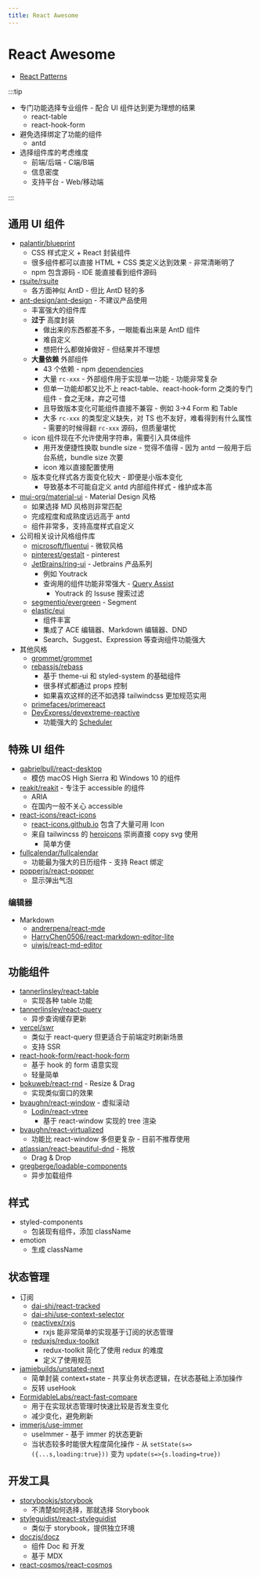 ```yaml
---
title: React Awesome
---
```


# React Awesome
* [React Patterns](https://reactpatterns.com/)

:::tip

* 专门功能选择专业组件 - 配合 UI 组件达到更为理想的结果
  * react-table
  * react-hook-form
* 避免选择绑定了功能的组件
  * antd
* 选择组件库的考虑维度
  * 前端/后端 - C端/B端
  * 信息密度
  * 支持平台 - Web/移动端

:::

## 通用 UI 组件
* [palantir/blueprint](https://github.com/palantir/blueprint)
  * CSS 样式定义 + React 封装组件
  * 很多组件都可以直接 HTML + CSS 类定义达到效果 - 非常清晰明了
  * npm 包含源码 - IDE 能直接看到组件源码
* [rsuite/rsuite](https://github.com/rsuite/rsuite)
  * 各方面神似 AntD - 但比 AntD 轻的多
* [ant-design/ant-design](https://github.com/ant-design/ant-design) - 不建议产品使用
  * 丰富强大的组件库
  * __过于__ 高度封装
    * 做出来的东西都差不多，一眼能看出来是 AntD 组件
    * 难自定义
    * 想把什么都做掉做好 - 但结果并不理想
  * __大量依赖__ 外部组件
    * 43 个依赖 - npm [dependencies](https://www.npmjs.com/package/antd?activeTab=dependencies)
    * 大量 `rc-xxx` - 外部组件用于实现单一功能 - 功能非常复杂
    * 但单一功能却都又比不上 react-table、react-hook-form 之类的专门组件 - 食之无味，弃之可惜
    * 且导致版本变化可能组件直接不兼容 - 例如 3->4 Form 和 Table
    * 大多 `rc-xxx` 的类型定义缺失，对 TS 也不友好，难看得到有什么属性 - 需要的时候得翻 `rc-xxx` 源码，但质量堪忧
  * icon 组件现在不允许使用字符串，需要引入具体组件
    * 用开发便捷性换取 bundle size - 觉得不值得 - 因为 antd 一般用于后台系统，bundle size 次要
    * icon 难以直接配置使用
  * 版本变化样式各方面变化较大 - 即便是小版本变化
    * 导致基本不可能自定义 antd 内部组件样式 - 维护成本高
* [mui-org/material-ui](https://github.com/mui-org/material-ui) - Material Design 风格
  * 如果选择 MD 风格则非常匹配
  * 完成程度和成熟度远远高于 antd
  * 组件非常多，支持高度样式自定义
* 公司相关设计风格组件库
  * [microsoft/fluentui](https://github.com/microsoft/fluentui) - 微软风格
  * [pinterest/gestalt](https://github.com/pinterest/gestalt) - pinterest
  * [JetBrains/ring-ui](https://github.com/JetBrains/ring-ui) - Jetbrains 产品系列
    * 例如 Youtrack
    * 查询用的组件功能非常强大 - [Query Assist](https://jetbrains.github.io/ring-ui/master/index.html?path=/story/components-query-assist--basic)
      * Youtrack 的 Issuse 搜索过滤
  * [segmentio/evergreen](https://github.com/segmentio/evergreen) - Segment
  * [elastic/eui](https://github.com/elastic/eui)
    * 组件丰富
    * 集成了 ACE 编辑器、Markdown 编辑器、DND
    * Search、Suggest、Expression 等查询组件功能强大
* 其他风格
  * [grommet/grommet](https://github.com/grommet/grommet)
  * [rebassjs/rebass](https://github.com/rebassjs/rebass)
    * 基于 theme-ui 和 styled-system 的基础组件
    * 很多样式都通过 props 控制
    * 如果喜欢这样的还不如选择 tailwindcss 更加规范实用
  * [primefaces/primereact](https://github.com/primefaces/primereact)
  * [DevExpress/devextreme-reactive](https://github.com/DevExpress/devextreme-reactive)
    * 功能强大的 [Scheduler](https://devexpress.github.io/devextreme-reactive/react/scheduler/demos/featured/overview/)
## 特殊 UI 组件
* [gabrielbull/react-desktop](https://github.com/gabrielbull/react-desktop)
  * 模仿 macOS High Sierra 和 Windows 10 的组件
* [reakit/reakit](https://github.com/reakit/reakit) - 专注于 accessible 的组件
  * ARIA
  * 在国内一般不关心 accessible
* [react-icons/react-icons](https://github.com/react-icons/react-icons)
  * [react-icons.github.io](https://react-icons.github.io/react-icons) 包含了大量可用 Icon
  * 来自 tailwincss 的 [heroicons](https://heroicons.com/) 崇尚直接 copy svg 使用
    * 简单方便
* [fullcalendar/fullcalendar](https://github.com/fullcalendar/fullcalendar)
  * 功能最为强大的日历组件 - 支持 React 绑定
* [popperjs/react-popper](https://github.com/popperjs/react-popper)
  * 显示弹出气泡

### 编辑器
* Markdown
  * [andrerpena/react-mde](https://github.com/andrerpena/react-mde)
  * [HarryChen0506/react-markdown-editor-lite](https://github.com/HarryChen0506/react-markdown-editor-lite)
  * [uiwjs/react-md-editor](https://github.com/uiwjs/react-md-editor)

## 功能组件
* [tannerlinsley/react-table](https://github.com/tannerlinsley/react-table)
  * 实现各种 table 功能
* [tannerlinsley/react-query](https://github.com/tannerlinsley/react-query)
  * 异步查询缓存更新
* [vercel/swr](https://github.com/vercel/swr)
  * 类似于 react-query 但更适合于前端定时刷新场景
  * 支持 SSR
* [react-hook-form/react-hook-form](https://github.com/react-hook-form/react-hook-form)
  * 基于 hook 的 form 语意实现
  * 轻量简单
* [bokuweb/react-rnd](https://github.com/bokuweb/react-rnd) - Resize & Drag
  * 实现类似窗口的效果
* [bvaughn/react-window](https://github.com/bvaughn/react-window) - 虚拟滚动
  * [Lodin/react-vtree](https://github.com/Lodin/react-vtree)
    * 基于 react-window 实现的 tree 渲染
* [bvaughn/react-virtualized](https://github.com/bvaughn/react-virtualized)
  * 功能比 react-window 多但更复杂 - 目前不推荐使用
* [atlassian/react-beautiful-dnd](https://github.com/atlassian/react-beautiful-dnd) - 拖放
  * Drag & Drop
* [gregberge/loadable-components](https://github.com/gregberge/loadable-components)
  * 异步加载组件

## 样式
* styled-components
  * 包装现有组件，添加 className
* emotion
  * 生成 className

## 状态管理
* 订阅
  * [dai-shi/react-tracked](https://github.com/dai-shi/react-tracked)
  * [dai-shi/use-context-selector](https://github.com/dai-shi/use-context-selector)
  * [reactivex/rxjs](https://github.com/reactivex/rxjs)
    * rxjs 能非常简单的实现基于订阅的状态管理
  * [reduxjs/redux-toolkit](https://github.com/reduxjs/redux-toolkit)
    * redux-toolkit 简化了使用 redux 的难度
    * 定义了使用规范
* [jamiebuilds/unstated-next](https://github.com/jamiebuilds/unstated-next)
  * 简单封装 context+state - 共享业务状态逻辑，在状态基础上添加操作
  * 反转 useHook
* [FormidableLabs/react-fast-compare](https://github.com/FormidableLabs/react-fast-compare)
  * 用于在实现状态管理时快速比较是否发生变化
  * 减少变化，避免刷新
* [immerjs/use-immer](https://github.com/immerjs/use-immer)
  * useImmer - 基于 immer 的状态更新
  * 当状态较多时能很大程度简化操作 - 从 `setState(s=>({...s,loading:true}))` 变为 `update(s=>{s.loading=true})`

## 开发工具
* [storybookjs/storybook](https://github.com/storybookjs/storybook)
  * 不清楚如何选择，那就选择 Storybook
* [styleguidist/react-styleguidist](https://github.com/styleguidist/react-styleguidist)
  * 类似于 storybook，提供独立环境
* [doczjs/docz](https://github.com/doczjs/docz)
  * 组件 Doc 和 开发
  * 基于 MDX
* [react-cosmos/react-cosmos](https://github.com/react-cosmos/react-cosmos)
